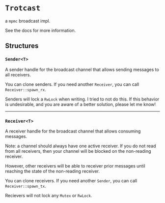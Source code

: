 # `Trotcast`

a `mpmc` broadcast impl.

See the docs for more information.



## Structures

### `Sender<T>`

A sender handle for the broadcast channel that allows sending messages to all receivers.

You can clone senders. If you need another `Receiver`, you can call `Receiver::spawn_rx`.

Senders will lock a `RwLock` when writing. I tried to not do this. If this behavior is undesirable, and you are aware of a better solution, please let me know!

---

### `Receiver<T>`
A receiver handle for the broadcast channel that allows consuming messages.

Note: a channel should always have one active receiver. If you do not read
from all receivers, then your channel will be blocked on the non-reading receiver.

However, other receivers will be able to receiver prior messages until reaching
the state of the non-reading receiver.


You can clone receivers. If you need another `Sender`, you can call `Receiver::spawn_tx`.

Recievers will not lock any `Mutex` or `RwLock`.
